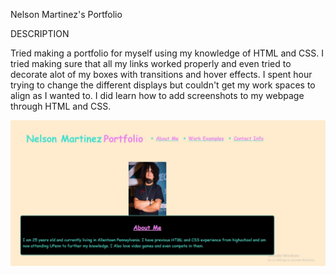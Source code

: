 Nelson Martinez's Portfolio

DESCRIPTION

Tried making a portfolio for myself using my knowledge of HTML and CSS.
I tried making sure that all my links worked properly and even tried to decorate alot of my boxes with transitions and hover effects.
I spent hour trying to change the different displays but couldn't get my work spaces to align as I wanted to. I did learn how to add screenshots to my webpage through HTML and CSS.

![Nelson's Portfolio](./assets/Images/Portfolio-img1.jpg)
